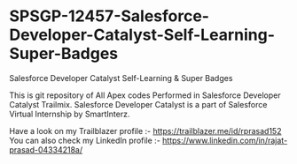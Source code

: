 # SPSGP-12457-Salesforce-Developer-Catalyst-Self-Learning-Super-Badges
Salesforce Developer Catalyst Self-Learning &amp; Super Badges


This is git repository of All Apex codes Performed in Salesforce Developer Catalyst Trailmix.
Salesforce Developer Catalyst is a part of Salesforce Virtual Internship by SmartInterz.

Have a look on my Trailblazer profile :- https://trailblazer.me/id/rprasad152
You can also check my LinkedIn profile :- https://www.linkedin.com/in/rajat-prasad-04334218a/
